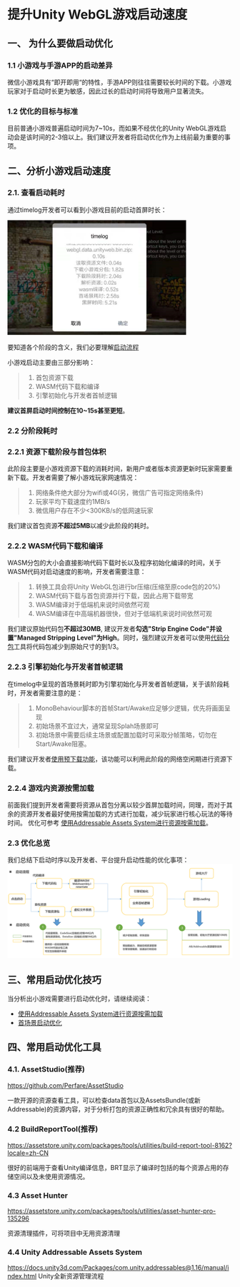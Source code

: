 #  提升Unity WebGL游戏启动速度

## 一、 为什么要做启动优化
### 1.1  小游戏与手游APP的启动差异
微信小游戏具有“即开即用“的特性，手游APP则往往需要较长时间的下载。小游戏玩家对于启动时长更为敏感，因此过长的启动时间将导致用户显著流失。

### 1.2 优化的目标与标准
目前普通小游戏普遍启动时间为7~10s，而如果不经优化的Unity WebGL游戏启动会是该时间的2-3倍以上。我们建议开发者将启动优化作为上线前最为重要的事项。


## 二、分析小游戏启动速度

### 2.1. 查看启动耗时

通过timelog开发者可以看到小游戏目前的启动首屏时长：

<img src='../image/startupop1.png' width="400"/>

要知道各个阶段的含义，我们必要理解[启动流程](Startup.md)
  
小游戏启动主要由三部分影响：
> 1. 首包资源下载 
> 2. WASM代码下载和编译 
> 3. 引擎初始化与开发者首帧逻辑

**建议首屏启动时间控制在10~15s甚至更短**。

### 2.2 分阶段耗时
### 2.2.1 资源下载阶段与首包体积
此阶段主要是小游戏资源下载的消耗时间，新用户或者版本资源更新时玩家需要重新下载。开发者需要了解小游戏玩家网速情况：
> 1. 网络条件绝大部分为wifi或4G(另，微信广告可指定网络条件)
> 2. 玩家平均下载速度约1MB/s
> 3. 微信用户存在不少<300KB/s的低网速玩家

我们建议首包资源**不超过5MB**以减少此阶段的耗时。

### 2.2.2 WASM代码下载和编译
WASM分包的大小会直接影响代码下载时长以及程序初始化编译的时间，关于WASM代码对启动速度的影响，开发者需要注意：
>1. 转换工具会将Unity WebGL包进行br压缩(压缩至原code包的20%)
>2. WASM代码下载与首包资源并行下载，因此占用下载带宽
>3. WASM编译对于低端机来说时间依然可观
>4. WASM编译在中高端机器很快，但对于低端机来说时间依然可观

我们建议原始代码包**不超过30MB**, 建议开发者**勾选"Strip Engine Code"并设置"Managed Stripping Level"为High**。同时，强烈建议开发者可以使用[代码分包](WasmSplit.md)工具将代码包减少到原始尺寸的到1/3。

### 2.2.3 引擎初始化与开发者首帧逻辑
在timelog中呈现的首场景耗时即为引擎初始化与开发者首帧逻辑，关于该阶段耗时，开发者需要注意的是：
>1. MonoBehaviour脚本的首帧Start/Awake应足够少逻辑，优先将画面呈现
>2. 初始场景不宜过大，通常呈现Splah场景即可
>3. 初始场景中需要后续主场景或配置加载时可采取分帧策略，切勿在Start/Awake阻塞。

我们建议开发者[使用预下载功能](UsingPreload.md)，该功能可以利用此阶段的网络空闲期进行资源下载。

### 2.2.4 游戏内资源按需加载
前面我们提到开发者需要将资源从首包分离以较少首屏加载时间，同理，而对于其余的资源开发者最好使用按需加载的方式进行加载，减少玩家进行核心玩法的等待时间。
优化可参考 [使用Addressable Assets System进行资源按需加载](UsingAddressable.md)。

### 2.3 优化总览
我们总结下启动时序以及开发者、平台提升启动性能的优化事项：
<img src='../image/startupop2.png'/>


## 三、常用启动优化技巧
当分析出小游戏需要进行启动优化时，请继续阅读：
* [使用Addressable Assets System进行资源按需加载](UsingAddressable.md)
* [首场景启动优化](FirstSceneOptimization.md)  

## 四、常用启动优化工具
### 4.1. AssetStudio(推荐)
https://github.com/Perfare/AssetStudio

一款开源的资源查看工具，可以检查data首包以及AssetsBundle(或新Addressable)的资源内容，对于分析打包的资源正确性和冗余具有很好的帮助。

### 4.2 BuildReportTool(推荐)
https://assetstore.unity.com/packages/tools/utilities/build-report-tool-8162?locale=zh-CN

很好的前端用于查看Unity编译信息，BRT显示了编译时包括的每个资源占用的存储空间以及未使用资源情况。

### 4.3 Asset Hunter
https://assetstore.unity.com/packages/tools/utilities/asset-hunter-pro-135296

资源清理插件，可将项目中无用资源清理

### 4.4 Unity Addressable Assets System   
https://docs.unity3d.com/Packages/com.unity.addressables@1.16/manual/index.html
Unity全新资源管理流程

